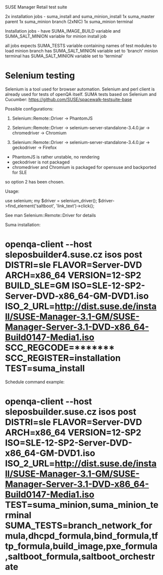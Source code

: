 SUSE Manager Retail test suite

2x installation jobs - suma_install and suma_minion_install
1x suma_master parent
1x suma_minion branch (2xNIC)
1x suma_minion terminal

Installation jobs - have SUMA_IMAGE_BUILD variable and SUMA_SALT_MINION variable for minion install job

all jobs expects SUMA_TESTS variable containing names of test modules to load
minion branch has SUMA_SALT_MINION variable set to 'branch'
minion terminal has SUMA_SALT_MINION variable set to 'terminal'

Selenium testing
================

Selenium is a tool used for browser automation.
Selenium and perl client is already used for tests of openQA itself.
SUMA tests based on Selenium and Cucumber: https://github.com/SUSE/spacewalk-testsuite-base

Possible configurations:

1. Selenium::Remote::Driver -> PhantomJS

2. Selenium::Remote::Driver -> selenium-server-standalone-3.4.0.jar -> chromedriver -> Chromium

3. Selenium::Remote::Driver -> selenium-server-standalone-3.4.0.jar -> geckodriver -> Firefox


- PhantomJS is rather unstable, no rendering
- geckodriver is not packaged
- chromedriver and Chromium is packaged for opensuse and backported for SLE

so option 2 has been chosen.

Usage:

use selenium;
my $driver = selenium_driver();
$driver->find_element('saltboot', 'link_text')->click();


See man Selenium::Remote::Driver for details



Suma installation:
# openqa-client --host sleposbuilder4.suse.cz isos post DISTRI=sle FLAVOR=Server-DVD ARCH=x86_64 VERSION=12-SP2 BUILD_SLE=GM  ISO=SLE-12-SP2-Server-DVD-x86_64-GM-DVD1.iso ISO_2_URL=http://dist.suse.de/install/SUSE-Manager-3.1-GM/SUSE-Manager-Server-3.1-DVD-x86_64-Build0147-Media1.iso SCC_REGCODE=******* SCC_REGISTER=installation TEST=suma_install

Schedule command example:
# openqa-client --host sleposbuilder.suse.cz isos post DISTRI=sle FLAVOR=Server-DVD ARCH=x86_64 VERSION=12-SP2 ISO=SLE-12-SP2-Server-DVD-x86_64-GM-DVD1.iso ISO_2_URL=http://dist.suse.de/install/SUSE-Manager-3.1-GM/SUSE-Manager-Server-3.1-DVD-x86_64-Build0147-Media1.iso TEST=suma_minion,suma_minion_terminal SUMA_TESTS=branch_network_formula,dhcpd_formula,bind_formula,tftp_formula,build_image,pxe_formula,saltboot_formula,saltboot_orchestrate
